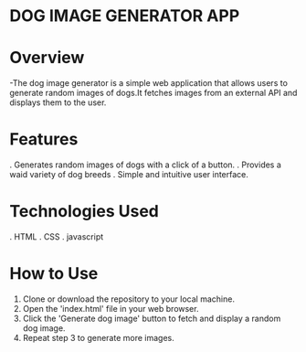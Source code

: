 # DOG IMAGE GENERATOR APP

# Overview
-The dog image generator is a simple web application that allows users to generate random images of dogs.It
fetches images from an external API and displays them to the user.

# Features
. Generates random images of dogs with a click of a button.
. Provides a waid variety of dog breeds
. Simple and intuitive user interface.

# Technologies Used
. HTML
. CSS
. javascript

# How to Use
1. Clone or download the repository to your local machine.
2. Open the 'index.html' file in your web browser.
3. Click the 'Generate dog image' button to fetch and display a random dog image.
4. Repeat step 3 to generate more images.

